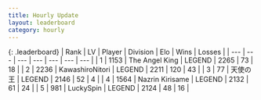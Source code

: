 ```yaml
---
title: Hourly Update
layout: leaderboard
category: hourly
---
```


{: .leaderboard}
| Rank | LV | Player | Division | Elo | Wins | Losses |
| --- | --- | --- | --- | --- | --- | --- |
| <span data-change="0">1</span> | 1153 | <span title="ID: 547162">The Angel King</span> | LEGEND | <span data-change="0">2265</span> | <span data-change="0">73</span> | <span data-change="0">18</span> |
| <span data-change="0">2</span> | 2236 | <span title="ID: 164871">KawashiroNitori</span> | LEGEND | <span data-change="0">2211</span> | <span data-change="0">120</span> | <span data-change="0">43</span> |
| <span data-change="1">3</span> | 77 | <span title="ID: 584924">天使の王</span> | LEGEND | <span data-change="9">2146</span> | <span data-change="1">52</span> | <span data-change="0">4</span> |
| <span data-change="1">4</span> | 1564 | <span title="ID: 315148">Nazrin Kirisame</span> | LEGEND | <span data-change="0">2132</span> | <span data-change="0">61</span> | <span data-change="0">24</span> |
| <span data-change="1">5</span> | 981 | <span title="ID: 498412">LuckySpin</span> | LEGEND | <span data-change="0">2124</span> | <span data-change="0">48</span> | <span data-change="0">16</span> |